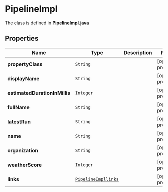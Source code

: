 

# PipelineImpl

The class is defined in **[PipelineImpl.java](../../src/main/java/org/openapitools/model/PipelineImpl.java)**

## Properties

Name | Type | Description | Notes
------------ | ------------- | ------------- | -------------
**propertyClass** | `String` |  |  [optional property]
**displayName** | `String` |  |  [optional property]
**estimatedDurationInMillis** | `Integer` |  |  [optional property]
**fullName** | `String` |  |  [optional property]
**latestRun** | `String` |  |  [optional property]
**name** | `String` |  |  [optional property]
**organization** | `String` |  |  [optional property]
**weatherScore** | `Integer` |  |  [optional property]
**links** | [`PipelineImpllinks`](PipelineImpllinks.md) |  |  [optional property]











